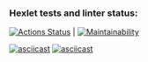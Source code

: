 ### Hexlet tests and linter status:
[![Actions Status](https://github.com/AdalyatNazirov/java-project-61/actions/workflows/hexlet-check.yml/badge.svg)](https://github.com/AdalyatNazirov/java-project-61/actions) | [![Maintainability](https://api.codeclimate.com/v1/badges/49682efe022b58f1c4f7/maintainability)](https://codeclimate.com/github/AdalyatNazirov/java-project-61/maintainability)

[![asciicast](https://asciinema.org/a/UVFdarcX2L3Z5KS6aIB7dkWqH.svg)](https://asciinema.org/a/UVFdarcX2L3Z5KS6aIB7dkWqH)
[![asciicast](https://asciinema.org/a/0AbC16YRQaDoLZTLVTmH48Th1.svg)](https://asciinema.org/a/0AbC16YRQaDoLZTLVTmH48Th1)